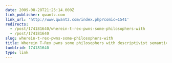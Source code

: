 ```yaml
---
date: 2009-08-28T21:25:14.000Z
link_publisher: qwantz.com
link_url: 'http://www.qwantz.com/index.php?comic=1541'
redirects:
  - /post/174181640/wherein-t-rex-pwns-some-philosophers-with
  - /post/174181640
slug: wherein-t-rex-pwns-some-philosophers-with
title: Wherein T-Rex pwns some philosophers with descriptivist semantics.
tumblrid: 174181640
type: link
---
```


